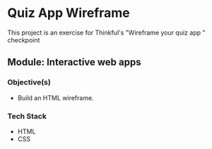 # Quiz App Wireframe

This project is an exercise for Thinkful's "Wireframe your quiz app " checkpoint

## Module: Interactive web apps

### Objective(s)
* Build an HTML wireframe.

### Tech Stack
* HTML
* CSS
